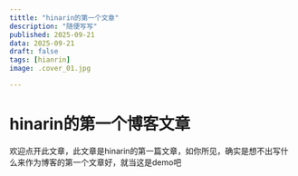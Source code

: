 ```yaml
---
tittle: "hinarin的第一个文章"
description: "随便写写"
published: 2025-09-21
data: 2025-09-21
draft: false
tags: [hianrin]
image: .cover_01.jpg

---
```

# hinarin的第一个博客文章
欢迎点开此文章，此文章是hinarin的第一篇文章，如你所见，确实是想不出写什么来作为博客的第一个文章好，就当这是demo吧

